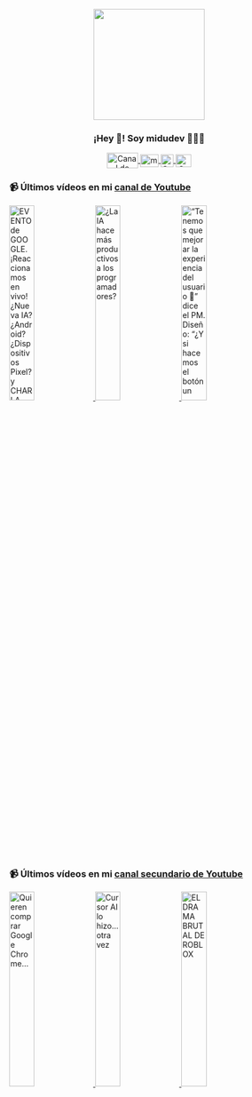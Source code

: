 <p align="center" width="300">
   <img align="center" width="200" src="https://user-images.githubusercontent.com/1561955/106762302-fda9de00-6635-11eb-99be-3ef744e60c0e.png" />
   <h3 align="center">¡Hey 👋! Soy midudev 👨🏻‍💻</h3>
</p>

<p align="center">
   <a href="https://twitch.tv/midudev" target="blank">
    <img align="center" src="https://upload.wikimedia.org/wikipedia/commons/c/ce/Twitch_logo_2019.svg" alt="Canal de Twitch de midudev" height="28px" width="56px" />
  </a>
  <span style="width: 8px;"> </span>
   <a href="https://youtube.com/midudev" target="blank">
    <img align="center" src="https://upload.wikimedia.org/wikipedia/commons/0/09/YouTube_full-color_icon_%282017%29.svg" alt="midudev" height="23px" width="33px" />
  </a>
  <span style="width: 8px;"> </span>
  <a href="https://instagram.com/midu.dev" target="blank">
    <img align="center" src="https://upload.wikimedia.org/wikipedia/commons/e/e7/Instagram_logo_2016.svg" alt="Canal de Instagram de midu.dev" height="23px" width="23px" />
  </a>
  <span style="width: 8px;"> </span>
  <a href="https://twitter.com/midudev" target="blank">
    <img align="center" src="https://upload.wikimedia.org/wikipedia/commons/thumb/6/6f/Logo_of_Twitter.svg/2491px-Logo_of_Twitter.svg.png" alt="Canal de Twitter de midudev" height="23px" width="28px" />
  </a>
</p>

### 📹 Últimos vídeos en mi [canal de Youtube](https://youtube.com/midudev?sub_confirmation=1)

<a href='https://youtu.be/Y8FObD_3dts' target='_blank'>
  <img width='30%' src='https://img.youtube.com/vi/Y8FObD_3dts/mqdefault.jpg' alt='EVENTO de GOOGLE. ¡Reaccionamos en vivo! ¿Nueva IA? ¿Android? ¿Dispositivos Pixel? y CHARLA DEV' />
</a>
<a href='https://youtu.be/cLK5lHjDWro' target='_blank'>
  <img width='30%' src='https://img.youtube.com/vi/cLK5lHjDWro/mqdefault.jpg' alt='¿La IA hace más productivos a los programadores?' />
</a>
<a href='https://youtu.be/k-A8Id9VG8I' target='_blank'>
  <img width='30%' src='https://img.youtube.com/vi/k-A8Id9VG8I/mqdefault.jpg' alt='“Tenemos que mejorar la experiencia del usuario 🧐” dice el PM.  Diseño: “¿Y si hacemos el botón un' />
</a>

### 📹 Últimos vídeos en mi [canal secundario de Youtube](https://youtube.com/midulive?sub_confirmation=1)

<a href='https://youtu.be/0hylA2hH5tI' target='_blank'>
  <img width='30%' src='https://img.youtube.com/vi/0hylA2hH5tI/mqdefault.jpg' alt='Quieren comprar Google Chrome...' />
</a>
<a href='https://youtu.be/savFFyjJECg' target='_blank'>
  <img width='30%' src='https://img.youtube.com/vi/savFFyjJECg/mqdefault.jpg' alt='Cursor AI lo hizo... otra vez' />
</a>
<a href='https://youtu.be/IGbOTh2KDNo' target='_blank'>
  <img width='30%' src='https://img.youtube.com/vi/IGbOTh2KDNo/mqdefault.jpg' alt='EL DRAMA BRUTAL DE ROBLOX' />
</a>